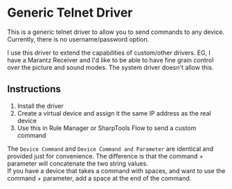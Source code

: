 # Generic Telnet Driver

This is a generic telnet driver to allow you to send commands to any device.  Currently, there is no username/password option.

I use this driver to extend the capabilities of custom/other drivers.  EG, I have a Marantz Receiver and I'd like to be able to have fine grain control over the picture and sound modes.  The system driver doesn't allow this.

## Instructions
1. Install the driver
2. Create a virtual device and assign it the same IP address as the real device
3. Use this in Rule Manager or SharpTools Flow to send a custom command

The `Device Command` and `Device Command and Parameter` are identical and provided just for convenience.  The difference is that the command + parameter will concatenate the two string values.  
If you have a device that takes a command with spaces, and want to use the command + parameter, add a space at the end of the command.
